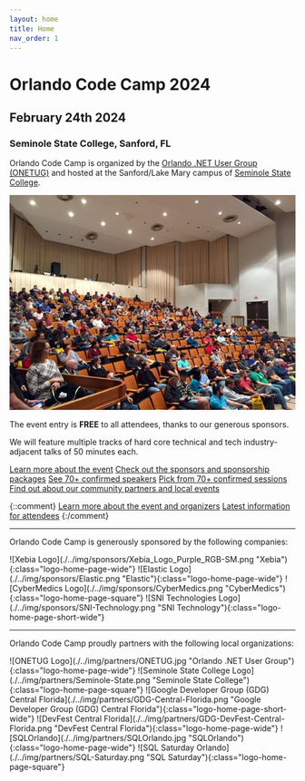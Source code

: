 ```yaml
---
layout: home
title: Home
nav_order: 1
---
```


# Orlando Code Camp 2024

## February 24th 2024

### Seminole State College, Sanford, FL

<p />

Orlando Code Camp is organized by the [Orlando .NET User Group (ONETUG)](https://onetug.net)
and hosted at the Sanford/Lake Mary campus of [Seminole State College](https://www.seminolestate.edu/slm).

<p />

![Orlando CC Keynote](./img/photos/occ-keynote.jpg "Orlando CC KeyNote")

<p />

The event entry is **FREE** to all attendees, thanks to our generous sponsors.

We will feature multiple tracks of hard core technical and tech industry-adjacent talks of 50 minutes each.

[Learn more about the event](/location)
[Check out the sponsors and sponsorship packages](/sponsors)
[See 70+ confirmed speakers](/speakers)
[Pick from 70+ confirmed sessions](/sessions)
[Find out about our community partners and local events](/partners)

{::comment}
[Learn more about the event and organizers](/about)
[Latest information for attendees](/attendees)
{:/comment}

---

Orlando Code Camp is generously sponsored by the following companies:

<span float="left">
  ![Xebia Logo](./../img/sponsors/Xebia_Logo_Purple_RGB-SM.png "Xebia"){:class="logo-home-page-wide"}
  ![Elastic Logo](./../img/sponsors/Elastic.png "Elastic"){:class="logo-home-page-wide"}
  ![CyberMedics Logo](./../img/sponsors/CyberMedics.png "CyberMedics"){:class="logo-home-page-square"}
  ![SNI Technologies Logo](./../img/sponsors/SNI-Technology.png "SNI Technology"){:class="logo-home-page-short-wide"}
</span>

---

Orlando Code Camp proudly partners with the following local organizations:

<span float="left">
  ![ONETUG Logo](./../img/partners/ONETUG.jpg "Orlando .NET User Group"){:class="logo-home-page-wide"}
  ![Seminole State College Logo](./../img/partners/Seminole-State.png "Seminole State College"){:class="logo-home-page-square"}
  ![Google Developer Group (GDG) Central Florida](./../img/partners/GDG-Central-Florida.png "Google Developer Group (GDG) Central Florida"){:class="logo-home-page-short-wide"}
  ![DevFest Central Florida](./../img/partners/GDG-DevFest-Central-Florida.png "DevFest Central Florida"){:class="logo-home-page-wide"}
  ![SQLOrlando](./../img/partners/SQLOrlando.jpg "SQLOrlando"){:class="logo-home-page-wide"}
  ![SQL Saturday Orlando](./../img/partners/SQL-Saturday.png "SQL Saturday"){:class="logo-home-page-square"}
</span>

